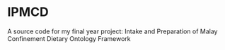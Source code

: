 # IPMCD
A source code for my final year project: Intake and Preparation of Malay Confinement Dietary Ontology Framework
